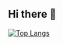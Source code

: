 ## Hi there 👋

[![Top Langs](https://github-readme-stats.vercel.app/api/top-langs/?username=poon0523&layout=compact)](https://github.com/anuraghazra/github-readme-stats)

<!--
**poon0523/poon0523** is a ✨ _special_ ✨ repository because its `README.md` (this file) appears on your GitHub profile.

Here are some ideas to get you started:

- 🔭 I’m currently working on ...
- 🌱 I’m currently learning ...
- 👯 I’m looking to collaborate on ...
- 🤔 I’m looking for help with ...
- 💬 Ask me about ...
- 📫 How to reach me: ...
- 😄 Pronouns: ...
- ⚡ Fun fact: ...
-->
